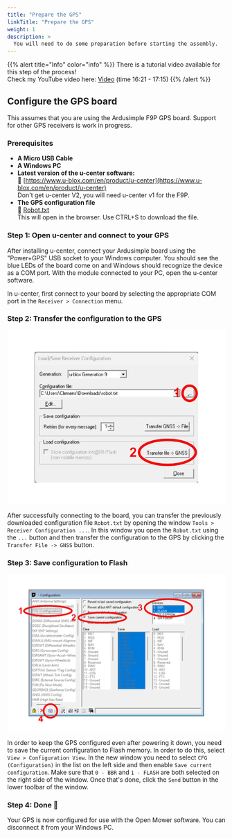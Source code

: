 ```yaml
---
title: "Prepare the GPS"
linkTitle: "Prepare the GPS"
weight: 1
description: >
  You will need to do some preparation before starting the assembly.
---
```


{{% alert title="Info" color="info" %}}
There is a tutorial video available for this step of the process! <br/>
Check my YouTube video here: [<i class="fa fa-brands fa-youtube"></i> Video](https://youtu.be/_bImqD-pQSA?t=981)
(time 16:21 - 17:15)
{{% /alert %}}

## Configure the GPS board
This assumes that you are using the Ardusimple F9P GPS board. Support for other GPS receivers is work in progress.




### Prerequisites

- **A Micro USB Cable**
- **A Windows PC**
- **Latest version of the u-center software:**<br/>
  :link:&nbsp;[https://www.u-blox.com/en/product/u-center](https://www.u-blox.com/en/product/u-center)<br/>
  Don't get u-center V2, you will need u-center v1 for the F9P.
- **The GPS configuration file**<br/>
  :link:&nbsp;<a href="https://raw.githubusercontent.com/ClemensElflein/OpenMower/main/configs/GPSConfig/Robot.txt" target="_blank">Robot.txt</a><br/>
  This will open in the browser. Use CTRL+S to download the file.

### Step 1: Open u-center and connect to your GPS
After installing u-center, connect your Ardusimple board using the "Power+GPS" USB socket to your Windows computer. You should see the blue LEDs of the board come on and Windows should recognize the device as a COM port.
With the module connected to your PC, open the u-center software. 

In u-center, first connect to your board by selecting the appropriate COM port in the `Receiver > Connection` menu.

### Step 2: Transfer the configuration to the GPS
![Transfer Settings to u-center](transfer-gps-settings.jpg)

After successfully connecting to the board, you can transfer
the previously downloaded configuration file `Robot.txt` by opening the window `Tools > Receiver Configuration ...`. In this window you open the `Robot.txt` using the `...` button and then transfer the configuration to the GPS by clicking the `Transfer File -> GNSS` button.

### Step 3: Save configuration to Flash
![Save Settings to Flash](save-settings-to-flash.jpg)

In order to keep the GPS configured even after powering it down, you need to save the current configuration to Flash memory. In order to do this, select `View > Configuration View`. In the new window you need to select `CFG (Configuration)` in the list on the left side and then enable `Save current configuration`. Make sure that `0 - BBR` and `1 - FLASH` are both selected on the right side of the window. Once that's done, click the `Send` button in the lower toolbar of the window.

### Step 4: Done :tada:
Your GPS is now configured for use with the Open Mower software. You can disconnect it from your Windows PC.

